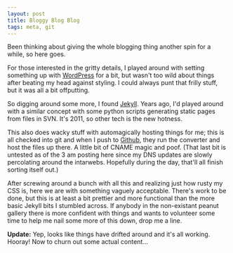 ```yaml
---
layout: post
title: Bloggy Blog Blog
tags: meta, git
---
```


Been thinking about giving the whole blogging thing another spin for a while,
so here goes.

For those interested in the gritty details, I played around with setting 
something up with [WordPress](http://wordpress.org) for a bit, but wasn't
too wild about things after beating my head against styling. I could always
punt that frilly stuff, but it was all a bit offputting.

So digging around some more, I found 
[Jekyll](https://github.com/mojombo/jekyll). Years ago, I'd played around with
a similar concept with some python scripts generating static pages from files
in SVN. It's 2011, so other tech is the new hotness.

This also does wacky stuff with automagically hosting things for me; this is 
all checked into git and when I push to [Github](http://github.com), they run 
the converter and host the files up there. A little bit of CNAME magic and
poof. (That last bit is untested as of the 3 am posting here since my DNS
updates are slowly percolating around the intarwebs. Hopefully during the
day, that'll all finish sorting itself out.)

After screwing around a bunch with all this and realizing just how rusty my
CSS is, here we are with something vaguely acceptable. There's work to be done,
but this is at least a bit prettier and more functional than the more basic
Jekyll bits I stumbled across. If anybody in the non-existant peanut gallery
there is more confident with things and wants to volunteer some time to help
me nail some more of this down, drop me a line.

**Update:** Yep, looks like things have drifted around and it's all working.
Hooray! Now to churn out some actual content...
